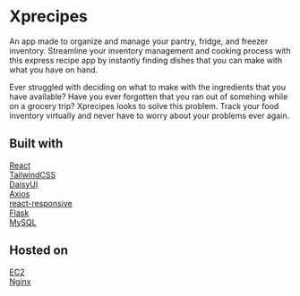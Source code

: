 # Xprecipes
An app made to organize and manage your pantry, fridge, and freezer inventory.
Streamline your inventory management and cooking process with this express recipe app by instantly finding dishes that you can make with what you have on hand.

Ever struggled with deciding on what to make with the ingredients that you have available? Have you ever forgotten that you ran out of somehing while
on a grocery trip? Xprecipes looks to solve this problem. Track your food inventory virtually and never have to worry about your problems ever again.


## Built with
[React](https://reactjs.org/) <br />
[TailwindCSS](https://tailwindcss.com/) <br />
[DaisyUI](https://daisyui.com/) <br />
[Axios](https://www.npmjs.com/package/axios) <br />
[react-responsive](https://www.npmjs.com/package/react-responsive) <br />
[Flask](https://flask.palletsprojects.com/en/2.2.x/) <br />
[MySQL](https://www.mysql.com/)

## Hosted on 
[EC2](https://aws.amazon.com/ec2/) <br />
[Nginx](https://www.nginx.com/) <br />
